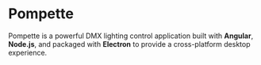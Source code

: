 # Pompette
Pompette is a powerful DMX lighting control application built with **Angular**, **Node.js**, and packaged with **Electron** to provide a cross-platform desktop experience.
